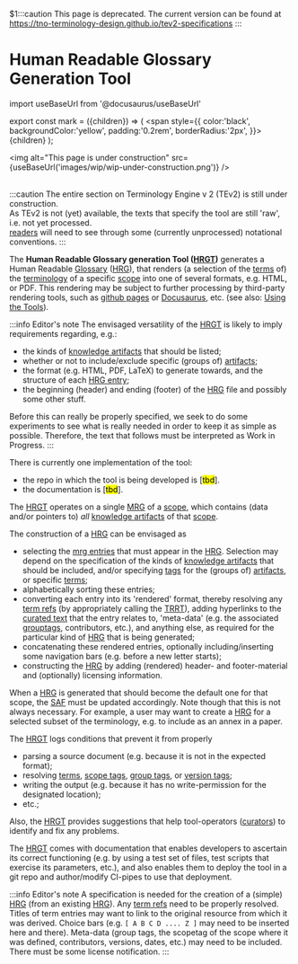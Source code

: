 $1:::caution
This page is deprecated. The current version can be found at https://tno-terminology-design.github.io/tev2-specifications
:::


# Human Readable Glossary Generation Tool

import useBaseUrl from '@docusaurus/useBaseUrl'

export const mark = ({children}) => (
  <span style={{ color:'black', backgroundColor:'yellow', padding:'0.2rem', borderRadius:'2px', }}>
    {children}
  </span> );

<img
  alt="This page is under construction"
  src={useBaseUrl('images/wip/wip-under-construction.png')}
/><br/><br/>

:::caution
The entire section on Terminology Engine v 2 (TEv2) is still under construction.<br/>
As TEv2 is not (yet) available, the texts that specify the tool are still 'raw', i.e. not yet processed.<br/>[readers](@) will need to see through some (currently unprocessed) notational conventions.
:::

The **Human Readable Glossary generation Tool ([HRGT](@))** generates a Human Readable [Glossary](@) ([HRG](@)), that renders (a selection of the [terms](@) of) the [terminology](@) of a specific [scope](@) into one of several formats, e.g. HTML, or PDF. This rendering may be subject to further processing by third-party rendering tools, such as [github pages](https://pages.github.com/) or [Docusaurus](https://docusaurus.io/docs/docs-introduction), etc. (see also: [Using the Tools](/docs/tev2/tev2-toolbox)).

:::info Editor's note
The envisaged versatility of the [HRGT](@) is likely to imply requirements regarding, e.g.:
- the kinds of [knowledge artifacts](@) that should be listed;
- whether or not to include/exclude specific (groups of) [artifacts](knowledge-artifact@);
- the format (e.g. HTML, PDF, LaTeX) to generate towards, and the structure of each [HRG entry](@);
- the beginning (header) and ending (footer) of the [HRG](@) file
and possibly some other stuff.

Before this can really be properly specified, we seek to do some experiments to see what is really needed in order to keep it as simple as possible. Therefore, the text that follows must be interpreted as Work in Progress.
:::

There is currently one implementation of the tool:
- the repo in which the tool is being developed is [<mark>tbd</mark>].
- the documentation is [<mark>tbd</mark>].

The [HRGT](@) operates on a single [MRG](@) of a [scope](@), which contains (data and/or pointers to) _all_ [knowledge artifacts](@) of that [scope](@).

The construction of a [HRG](@) can be envisaged as
- selecting the [mrg entries](@) that must appear in the [HRG](@). Selection may depend on the specification of the kinds of [knowledge artifacts](@) that should be included, and/or specifying [tags](@) for the (groups of) [artifacts](knowledge-artifact@), or specific [terms](@);
- alphabetically sorting these entries;
- converting each entry into its 'rendered' format, thereby resolving any [term refs](@) (by appropriately calling the [TRRT](@)), adding hyperlinks to the [curated text](@) that the entry relates to, 'meta-data' (e.g. the associated [grouptags](@), contributors, etc.), and anything else, as required for the particular kind of [HRG](@) that is being generated;
- concatenating these rendered entries, optionally including/inserting some navigation bars (e.g. before a new letter starts);
- constructing the [HRG](@) by adding (rendered) header- and footer-material and (optionally) licensing information.

When a [HRG](@) is generated that should become the default one for that scope, the [SAF](@) must be updated accordingly. Note though that this is not always necessary. For example, a user may want to create a [HRG](@) for a selected subset of the terminology, e.g. to include as an annex in a paper.

The [HRGT](@) logs conditions that prevent it from properly

- parsing a source document (e.g. because it is not in the expected format);
- resolving [terms](@), [scope tags](@), [group tags](@), or [version tags](@);
- writing the output (e.g. because it has no write-permission for the designated location);
- etc.;

Also, the [HRGT](@) provides suggestions that help tool-operators ([curators](@)) to identify and fix any problems.

The [HRGT](@) comes with documentation that enables developers to ascertain its correct functioning (e.g. by using a test set of files, test scripts that exercise its parameters, etc.), and also enables them to deploy the tool in a git repo and author/modify CI-pipes to use that deployment.

:::info Editor's note
A specification is needed for the creation of a (simple) [HRG](@) (from an existing [HRG](@)).
Any [term refs](@) need to be properly resolved.
Titles of term entries may want to link to the original resource from which it was derived.
Choice bars (e.g. `[ A B C D .... Z ]` may need to be inserted here and there).
Meta-data (group tags, the scopetag of the scope where it was defined, contributors, versions, dates, etc.) may need to be included.
There must be some license notification.
:::
